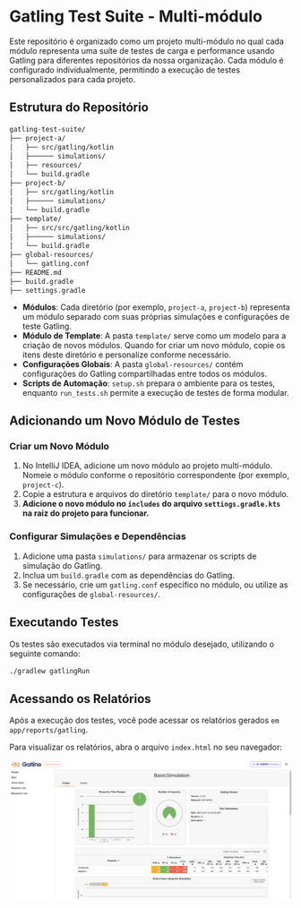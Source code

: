 # Gatling Test Suite - Multi-módulo

Este repositório é organizado como um projeto multi-módulo no qual cada módulo representa uma suíte de testes de carga e performance usando Gatling para diferentes repositórios da nossa organização. Cada módulo é configurado individualmente, permitindo a execução de testes personalizados para cada projeto.

## Estrutura do Repositório

```
gatling-test-suite/
├── project-a/
│   ├── src/gatling/kotlin
│   ├────── simulations/
│   ├── resources/
│   └── build.gradle
├── project-b/
│   ├── src/gatling/kotlin
│   ├────── simulations/
│   └── build.gradle
├── template/
│   ├── src/src/gatling/kotlin
│   ├────── simulations/
│   └── build.gradle
├── global-resources/
│   └── gatling.conf
├── README.md
├── build.gradle
├── settings.gradle

```

- **Módulos**: Cada diretório (por exemplo, `project-a`, `project-b`) representa um módulo separado com suas próprias simulações e configurações de teste Gatling.
- **Módulo de Template**: A pasta `template/` serve como um modelo para a criação de novos módulos. Quando for criar um novo módulo, copie os itens deste diretório e personalize conforme necessário.
- **Configurações Globais**: A pasta `global-resources/` contém configurações do Gatling compartilhadas entre todos os módulos.
- **Scripts de Automação**: `setup.sh` prepara o ambiente para os testes, enquanto `run_tests.sh` permite a execução de testes de forma modular.

## Adicionando um Novo Módulo de Testes

### Criar um Novo Módulo

1. No IntelliJ IDEA, adicione um novo módulo ao projeto multi-módulo. Nomeie o módulo conforme o repositório correspondente (por exemplo, `project-c`).
2. Copie a estrutura e arquivos do diretório `template/` para o novo módulo.
3. **Adicione o novo módulo no `includes` do arquivo `settings.gradle.kts` na raiz do projeto para funcionar.**

### Configurar Simulações e Dependências

1. Adicione uma pasta `simulations/` para armazenar os scripts de simulação do Gatling.
2. Inclua um `build.gradle` com as dependências do Gatling.
3. Se necessário, crie um `gatling.conf` específico no módulo, ou utilize as configurações de `global-resources/`.

## Executando Testes

Os testes são executados via terminal no módulo desejado, utilizando o seguinte comando:

```bash
./gradlew gatlingRun

```
## Acessando os Relatórios

Após a execução dos testes, você pode acessar os relatórios gerados `em app/reports/gatling`. 

Para visualizar os relatórios, abra o arquivo `index.html` no seu navegador:

![relatory-example.png](relatory-example.png)
